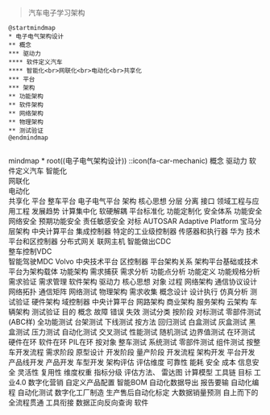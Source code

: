 > 汽车电子学习架构



```plantuml
@startmindmap
* 电子电气架构设计
** 概念
*** 驱动力
**** 软件定义汽车
**** 智能化<br>网联化<br>电动化<br>共享化
*** 平台
*** 架构
** 功能架构
** 软件架构
** 网络架构
** 物理架构
** 测试验证
@endmindmap


```



<!DOCTYPE html>
<html lang="en">

  <body>
    <div  class="mermaid">    
      mindmap
        * root((电子电气架构设计))
        ::icon(fa-car-mechanic)
          概念
           驱动力
              软件定义汽车
              智能化<br>网联化<br>电动化<br>共享化
           平台
              整车平台
              电子电气平台
           架构
              核心思想
                分层
                分离
                接口
                领域工程与应用工程
              发展趋势
                计算集中化
                软硬解耦
                平台标准化
                功能定制化
              安全体系
                功能安全
                网络安全
                预期功能安全
                责任敏感安全
              对标
                AUTOSAR Adaptive Platform
                宝马分层架构
                  中央计算平台
                  集成控制器
                  特定的工业级控制器
                  传感器和执行器
                华为
                  技术平台和区控制器
                  分布式网关
                  联网主机
                  智能做出CDC<br>整车控制VDC<br>智能驾驶MDC
                Volvo
                  中央技术平台
                  区控制器
           平台架构关系
              架构平台基础或技术
              平台为架构载体
          功能架构
            需求捕获
            需求分析
            功能点分析
            功能定义
            功能规格分析
            需求验证
            需求管理
          软件架构
            驱动力
            核心思想
            对象
            过程
          网络架构
            通信协议设计
            网络拓扑
            通信矩阵
            网络测试
          物理架构
            需求收集
            概念设计
            设计执行
            仿真分析
            测试验证
          硬件架构
            域控制器
            中央计算平台
          网路架构
            商业架构
            服务架构
            云架构
            车辆架构
          测试验证
            目的
            概念
              故障
              错误
              失效
            测试分类
              按阶段
                对标测试
                零部件测试(ABC样)
                全功能测试
                台架测试
                下线测试
              按方法
                回归测试
                白盒测试
                灰盒测试
                黑盒测试
                压力测试
                自动化测试
                交叉测试
                性能测试
                随机测试
                边界值测试
                在环测试
                  硬件在环
                  软件在环
                  PIL在环
              按对象
                整车测试
                系统测试
                零部件测试
                组件测试
              按整车开发流程
                需求阶段
                原型设计
                开发阶段
                量产阶段
          开发流程
            架构开发
            平台开发
            产品线开发
            产品开发
            车型开发
          架构评估
            评估维度
              可靠性
              能耗
              安全
              成本
              信息安全
              灵活性
              复用性
            维度权重
            指标分级
            评估方法、
              雷达图
              计算模型
          工具链
            目标
              工业4.0
              数字化营销
              自定义产品配置
              智能BOM
              自动化数据导出
                报告要输
              自动化编程
              自动化测试
              数字化工厂制造
              生产售后自动化标定
              大数据销量预测
              自上而下的全流程贯通
                工具衔接
                数据正向反向查询
            软件
    </div>
    <script type="module">
      import mermaid from 'https://cdn.jsdelivr.net/npm/mermaid@10/dist/mermaid.esm.min.mjs';
    </script>
  </body>
</html>






